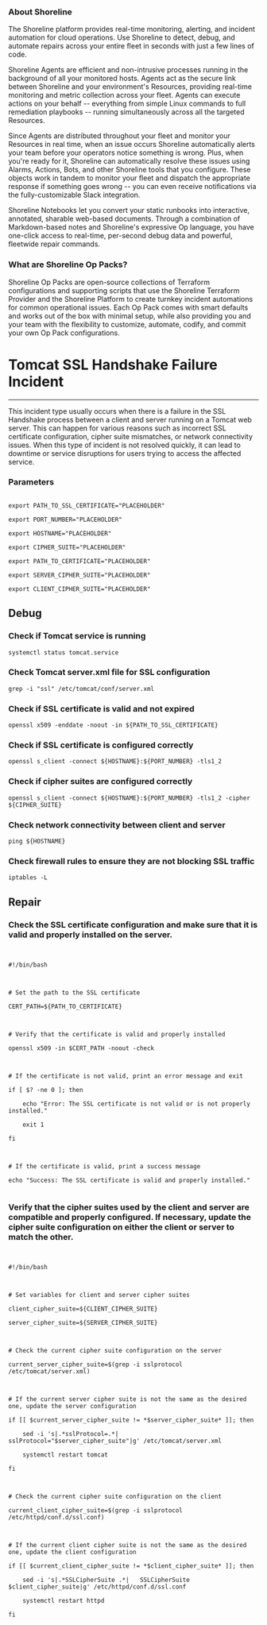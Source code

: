 
### About Shoreline
The Shoreline platform provides real-time monitoring, alerting, and incident automation for cloud operations. Use Shoreline to detect, debug, and automate repairs across your entire fleet in seconds with just a few lines of code.

Shoreline Agents are efficient and non-intrusive processes running in the background of all your monitored hosts. Agents act as the secure link between Shoreline and your environment's Resources, providing real-time monitoring and metric collection across your fleet. Agents can execute actions on your behalf -- everything from simple Linux commands to full remediation playbooks -- running simultaneously across all the targeted Resources.

Since Agents are distributed throughout your fleet and monitor your Resources in real time, when an issue occurs Shoreline automatically alerts your team before your operators notice something is wrong. Plus, when you're ready for it, Shoreline can automatically resolve these issues using Alarms, Actions, Bots, and other Shoreline tools that you configure. These objects work in tandem to monitor your fleet and dispatch the appropriate response if something goes wrong -- you can even receive notifications via the fully-customizable Slack integration.

Shoreline Notebooks let you convert your static runbooks into interactive, annotated, sharable web-based documents. Through a combination of Markdown-based notes and Shoreline's expressive Op language, you have one-click access to real-time, per-second debug data and powerful, fleetwide repair commands.

### What are Shoreline Op Packs?
Shoreline Op Packs are open-source collections of Terraform configurations and supporting scripts that use the Shoreline Terraform Provider and the Shoreline Platform to create turnkey incident automations for common operational issues. Each Op Pack comes with smart defaults and works out of the box with minimal setup, while also providing you and your team with the flexibility to customize, automate, codify, and commit your own Op Pack configurations.

# Tomcat SSL Handshake Failure Incident
---

This incident type usually occurs when there is a failure in the SSL Handshake process between a client and server running on a Tomcat web server. This can happen for various reasons such as incorrect SSL certificate configuration, cipher suite mismatches, or network connectivity issues. When this type of incident is not resolved quickly, it can lead to downtime or service disruptions for users trying to access the affected service.

### Parameters
```shell

export PATH_TO_SSL_CERTIFICATE="PLACEHOLDER"

export PORT_NUMBER="PLACEHOLDER"

export HOSTNAME="PLACEHOLDER"

export CIPHER_SUITE="PLACEHOLDER"

export PATH_TO_CERTIFICATE="PLACEHOLDER"

export SERVER_CIPHER_SUITE="PLACEHOLDER"

export CLIENT_CIPHER_SUITE="PLACEHOLDER"
```

## Debug

### Check if Tomcat service is running
```shell
systemctl status tomcat.service
```

### Check Tomcat server.xml file for SSL configuration
```shell
grep -i "ssl" /etc/tomcat/conf/server.xml
```

### Check if SSL certificate is valid and not expired
```shell
openssl x509 -enddate -noout -in ${PATH_TO_SSL_CERTIFICATE}
```

### Check if SSL certificate is configured correctly
```shell
openssl s_client -connect ${HOSTNAME}:${PORT_NUMBER} -tls1_2
```

### Check if cipher suites are configured correctly
```shell
openssl s_client -connect ${HOSTNAME}:${PORT_NUMBER} -tls1_2 -cipher ${CIPHER_SUITE}
```

### Check network connectivity between client and server
```shell
ping ${HOSTNAME}
```

### Check firewall rules to ensure they are not blocking SSL traffic
```shell
iptables -L
```

## Repair

### Check the SSL certificate configuration and make sure that it is valid and properly installed on the server.
```shell


#!/bin/bash



# Set the path to the SSL certificate

CERT_PATH=${PATH_TO_CERTIFICATE}



# Verify that the certificate is valid and properly installed

openssl x509 -in $CERT_PATH -noout -check



# If the certificate is not valid, print an error message and exit

if [ $? -ne 0 ]; then

    echo "Error: The SSL certificate is not valid or is not properly installed."

    exit 1

fi



# If the certificate is valid, print a success message

echo "Success: The SSL certificate is valid and properly installed."


```

### Verify that the cipher suites used by the client and server are compatible and properly configured. If necessary, update the cipher suite configuration on either the client or server to match the other.
```shell


#!/bin/bash



# Set variables for client and server cipher suites

client_cipher_suite=${CLIENT_CIPHER_SUITE}

server_cipher_suite=${SERVER_CIPHER_SUITE}



# Check the current cipher suite configuration on the server

current_server_cipher_suite=$(grep -i sslprotocol /etc/tomcat/server.xml)



# If the current server cipher suite is not the same as the desired one, update the server configuration

if [[ $current_server_cipher_suite != *$server_cipher_suite* ]]; then

    sed -i 's|.*sslProtocol=.*|   sslProtocol="$server_cipher_suite"|g' /etc/tomcat/server.xml

    systemctl restart tomcat

fi



# Check the current cipher suite configuration on the client

current_client_cipher_suite=$(grep -i sslprotocol /etc/httpd/conf.d/ssl.conf)



# If the current client cipher suite is not the same as the desired one, update the client configuration

if [[ $current_client_cipher_suite != *$client_cipher_suite* ]]; then

    sed -i 's|.*SSLCipherSuite .*|   SSLCipherSuite $client_cipher_suite|g' /etc/httpd/conf.d/ssl.conf

    systemctl restart httpd

fi


```